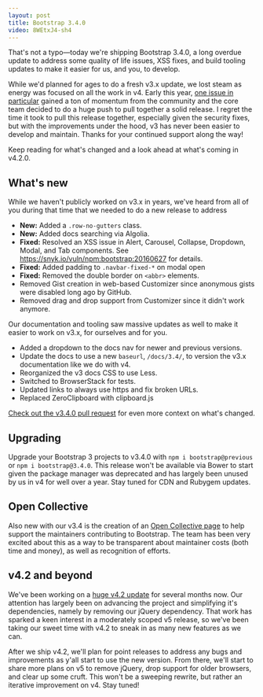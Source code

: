 ```yaml
---
layout: post
title: Bootstrap 3.4.0
video: 8WEtxJ4-sh4
---
```


That's not a typo—today we're shipping Bootstrap 3.4.0, a long overdue update to address some quality of life issues, XSS fixes, and build tooling updates to make it easier for us, and you, to develop.

While we'd planned for ages to do a fresh v3.x update, we lost steam as energy was focused on all the work in v4. Early this year, [one issue in particular](https://github.com/twbs/bootstrap/issues/25679) gained a ton of momentum from the community and the core team decided to do a huge push to pull together a solid release. I regret the time it took to pull this release together, especially given the security fixes, but with the improvements under the hood, v3 has never been easier to develop and maintain. Thanks for your continued support along the way!

Keep reading for what's changed and a look ahead at what's coming in v4.2.0.

## What's new
While we haven't publicly worked on v3.x in years, we've heard from all of you during that time that we needed to do a new release to address

- **New:** Added a `.row-no-gutters` class.
- **New:** Added docs searching via Algolia.
- **Fixed:** Resolved an XSS issue in Alert, Carousel, Collapse, Dropdown, Modal, and Tab components. See <https://snyk.io/vuln/npm:bootstrap:20160627> for details.
- **Fixed:** Added padding to `.navbar-fixed-*` on modal open
- **Fixed:** Removed the double border on `<abbr>` elements.
- Removed Gist creation in web-based Customizer since anonymous gists were disabled long ago by GitHub.
- Removed drag and drop support from Customizer since it didn't work anymore.

Our documentation and tooling saw massive updates as well to make it easier to work on v3.x, for ourselves and for you.

- Added a dropdown to the docs nav for newer and previous versions.
- Update the docs to use a new `baseurl`, `/docs/3.4/`, to version the v3.x documentation like we do with v4.
- Reorganized the v3 docs CSS to use Less.
- Switched to BrowserStack for tests.
- Updated links to always use https and fix broken URLs.
- Replaced ZeroClipboard with clipboard.js

[Check out the v3.4.0 pull request](https://github.com/twbs/bootstrap/pull/27288) for even more context on what's changed.

## Upgrading
Upgrade your Bootstrap 3 projects to v3.4.0 with `npm i bootstrap@previous` or `npm i bootstrap@3.4.0`. This release won't be available via Bower to start given the package manager was deprecated and has largely been unused by us in v4 for well over a year. Stay tuned for CDN and Rubygem updates.

## Open Collective
Also new with our v3.4 is the creation of an [Open Collective page](https://opencollective.com/bootstrap) to help support the maintainers contributing to Bootstrap. The team has been very excited about this as a way to be transparent about maintainer costs (both time and money), as well as recognition of efforts.

## v4.2 and beyond
We've been working on a [huge v4.2 update](https://github.com/twbs/bootstrap/projects/6?fullscreen=true) for several months now. Our attention has largely been on advancing the project and simplifying it's dependencies, namely by removing our jQuery dependency. That work has sparked a keen interest in a moderately scoped v5 release, so we've been taking our sweet time with v4.2 to sneak in as many new features as we can.

After we ship v4.2, we'll plan for point releases to address any bugs and improvements as y'all start to use the new version. From there, we'll start to share more plans on v5 to remove jQuery, drop support for older browsers, and clear up some cruft. This won't be a sweeping rewrite, but rather an iterative improvement on v4. Stay tuned!
